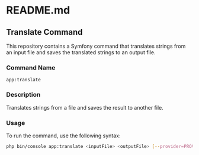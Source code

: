 # README.md

## Translate Command

This repository contains a Symfony command that translates strings from an input file and saves the translated strings to an output file.

### Command Name

`app:translate`

### Description

Translates strings from a file and saves the result to another file.

### Usage

To run the command, use the following syntax:

```bash
php bin/console app:translate <inputFile> <outputFile> [--provider=PROVIDER]
